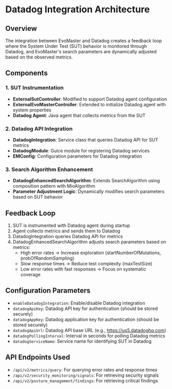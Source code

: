 # Datadog Integration Architecture

## Overview
The integration between EvoMaster and Datadog creates a feedback loop where the System Under Test (SUT) behavior is monitored through Datadog, and EvoMaster's search parameters are dynamically adjusted based on the observed metrics.

## Components

### 1. SUT Instrumentation
- **ExternalSutController**: Modified to support Datadog agent configuration
- **ExternalEvoMasterController**: Extended to initialize Datadog agent with system properties
- **Datadog Agent**: Java agent that collects metrics from the SUT

### 2. Datadog API Integration
- **DatadogIntegration**: Service class that queries Datadog API for SUT metrics
- **DatadogModule**: Guice module for registering Datadog services
- **EMConfig**: Configuration parameters for Datadog integration

### 3. Search Algorithm Enhancement
- **DatadogEnhancedSearchAlgorithm**: Extends SearchAlgorithm using composition pattern with MioAlgorithm
- **Parameter Adjustment Logic**: Dynamically modifies search parameters based on SUT behavior

## Feedback Loop
1. SUT is instrumented with Datadog agent during startup
2. Agent collects metrics and sends them to Datadog
3. DatadogIntegration queries Datadog API for metrics
4. DatadogEnhancedSearchAlgorithm adjusts search parameters based on metrics:
   - High error rates → Increase exploration (startNumberOfMutations, probOfRandomSampling)
   - Slow response times → Reduce test complexity (maxTestSize)
   - Low error rates with fast responses → Focus on systematic coverage

## Configuration Parameters
- `enableDatadogIntegration`: Enable/disable Datadog integration
- `datadogApiKey`: Datadog API key for authentication (should be stored securely)
- `datadogAppKey`: Datadog application key for authentication (should be stored securely)
- `datadogApiUrl`: Datadog API base URL (e.g., https://us5.datadoghq.com)
- `datadogPollingInterval`: Interval in seconds for polling Datadog metrics
- `datadogServiceName`: Service name for identifying SUT in Datadog

## API Endpoints Used
- `/api/v2/metrics/query`: For querying error rates and response times
- `/api/v2/security_monitoring/signals`: For retrieving security signals
- `/api/v2/posture_management/findings`: For retrieving critical findings
